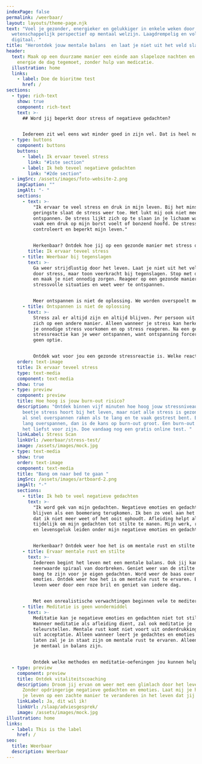 ```yaml
---
indexPage: false
permalink: /weerbaar/
layout: layouts/theme-page.njk
text: "Voel je gezonder, energieker en gelukkiger in enkele weken door een uniek
  wetenschappelijk perspectief op mentaal welzijn. Laagdrempelig en volledig
  digitaal. "
title: "Herontdek jouw mentale balans  en laat je niet uit het veld slaan "
header:
  text: Maak op een duurzame manier een einde aan slapeloze nachten en ga weer met
    energie de dag tegemoet, zonder hulp van medicatie.
  illustration: home
  links:
    - label: Doe de bioritme test
      href: /
sections:
  - type: rich-text
    show: true
    component: rich-text
    text: >-
      ## Word jij beperkt door stress of negatieve gedachten?


      Iedereen zit wel eens wat minder goed in zijn vel. Dat is heel normaal. Als je daar last van hebt, kan dat best vervelend zijn. Zeker als het te lang aanhoudt. Stress hoort bij het leven, maar wanneer het te veel wordt kan het je leven in zijn grip houden. Naast te veel zorgen en stress kunnen negatieve emoties en gedachten overdreven vaak je aandacht grijpen. Ook negatieve emoties en gedachten horen bij het leven, maar wanneer je erdoor geteisterd wordt gaat het te ver. Ervaar jij te veel stress of heb je te veel negatieve gedachten?
  - type: buttons
    component: buttons
    buttons:
      - label: Ik ervaar teveel stress
        link: "#1ste section"
      - label: Ik heb teveel negatieve gedachten
        link: "#2de section"
  - imgSrc: /assets/images/foto-website-2.png
    imgCaption: ""
    imgAlt: "- "
    sections:
      - text: >-
          "Ik ervaar te veel stress en druk in mijn leven. Bij het minst of
          geringste slaat de stress weer toe. Het lukt mij ook niet meer om te
          ontspannen. De stress lijkt zich op te slaan in je lichaam waardoor je
          vaak een druk op mijn borst voelt of bonzend hoofd. De stress
          controleert en beperkt mijn leven."


          Herkenbaar? Ontdek hoe jij op een gezonde manier met stress om kan gaan. Neem de touwtjes weer in handen en laat je leven niet leiden door stress. 
        title: Ik ervaar teveel stress
      - title: Weerbaar bij tegenslagen
        text: >-
          Ga weer strijdlustig door het leven. Laat je niet uit het veld slaan
          door stress, maar toon veerkracht bij tegenslagen. Stop met doemdenken
          en maak je niet onnodig zorgen. Reageer op een gezonde manier op
          stressvolle situaties en weet weer te ontspannen.  


          Meer ontspannen is niet de oplossing. We worden overspoelt met manieren om te ontspannen, maar op een of andere manier werken ze niet.   
      - title: Ontspannen is niet de oplossing
        text: >-
          Stress zal er altijd zijn en altijd blijven. Per persoon uit stress
          zich op een andere manier. Alleen wanneer je stress kan herkennen kan
          je onnodige stress voorkomen en op stress reageren. Na een gezonde
          stressreactie kan je weer ontspannen, want ontspanning forceren is
          geen optie. 


          Ontdek wat voor jou een gezonde stressreactie is. Welke reactie jij nodig hebt. Voorkom onnodige stress door te anticiperen op het onvoorspelbare. 
    order: text-image
    title: Ik ervaar teveel stress
    type: text-media
    component: text-media
    show: true
  - type: preview
    component: preview
    title: Hoe hoog is jouw burn-out risico?
    description: "Ontdek binnen vijf minuten hoe hoog jouw stressniveau is. Een
      beetje stress hoort bij het leven, maar niet alle stress is gezond. Je kan
      al snel overspannen raken als te lang en te vaak gestrest bent. Ben je te
      lang overspannen, dan is de kans op burn-out groot. Een burn-out wil je
      het liefst voor zijn. Doe vandaag nog een gratis online test. "
    linkLabel: Stress Scan
    linkUrl: /weerbaar/stress-test/
    image: /assets/images/mock.jpg
  - type: text-media
    show: true
    order: text-image
    component: text-media
    title: "Bang om naar bed te gaan "
    imgSrc: /assets/images/artboard-2.png
    imgAlt: "-"
    sections:
      - title: Ik heb te veel negatieve gedachten
        text: >-
          "Ik word gek van mijn gedachten. Negatieve emoties en gedachten
          blijven als een boemerang terugkomen. Ik ben zo veel aan het piekeren
          dat ik niet meer weet of het ooit ophoudt. Afleiding helpt allen
          tijdelijk om mijn gedachten tot stilte te manen. Mijn werk, relaties
          en levensgeluk leiden onder mijn negatieve emoties en gedachten."


          Herkenbaar? Ontdek weer hoe het is om mentale rust en stilte te ervaren. Laat je niet teisteren door je negatieve gedachten. 
      - title: Ervaar mentale rust en stilte
        text: >-
          Iedereen begint het leven met een mentale balans. Ook jij kan de
          neerwaarde spiraal van doorbreken. Geniet weer van de stilte zonder
          bang te zijn voor je eigen gedachten. Word weer de baas over je eigen
          emoties. Ontdek weer hoe het is om mentale rust te ervaren. Bekijk het
          leven weer door een roze bril en geniet van iedere dag. 


          Met een onrealistische verwachtingen beginnen vele te mediteren. Op zoek naar een verborgen zelf of een oefening die je emoties en gedachten uit zet. 
      - title: Meditatie is geen wondermiddel
        text: >-
          Meditatie kan je negatieve emoties en gedachten niet tot stilte manen.
          Wanneer meditatie als afleiding dient, zal ook meditatie je
          teleurstellen. Mentale rust komt niet voort uit onderdrukking, maar
          uit acceptatie. Alleen wanneer leert je gedachtes en emoties toe te
          laten zal je in staat zijn om mentale rust te ervaren. Alleen dan zal
          je mentaal in balans zijn. 


          Ontdek welke methodes en meditatie-oefeningen jou kunnen helpen op weg naar mentale balans. 
  - type: preview
    component: preview
    title: Ontdek vitaliteitscoaching
    description: Droom jij ervan om weer met een glimlach door het leven te gaan.
      Zonder opdringerige negatieve gedachten en emoties. Laat mij je helpen om
      je leven op een zachte manier te veranderen in het leven dat jij verdient.
    linkLabel: Ja, dit wil ik!
    linkUrl: /slaap/adviesgesprek/
    image: /assets/images/mock.jpg
illustration: home
links:
  - label: This is the label
    href: /
seo:
  title: Weerbaar
  description: Weerbaar
---
```

